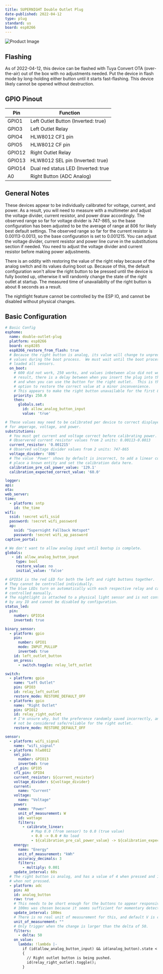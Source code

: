 ```yaml
---
title: SUPERNIGHT Double Outlet Plug
date-published: 2022-04-12
type: plug
standard: us
board: esp8266
---
```


![Product Image](SUPERNIGHT-Double-Outlet-Plug.jpg "Product Image")

## Flashing

As of 2022-04-12, this device can be flashed with Tuya Convert OTA (over-the-air) out of the box with no adjustments needed.  Put the device in flash mode by long-holding either button until it starts fast-flashing.  This device likely cannot be opened without destruction.

## GPIO Pinout

| Pin    | Function                               |
| ------ | -------------------------------------- |
| GPIO1  | Left Outlet Button (Inverted: true)    |
| GPIO3  | Left Outlet Relay                      |
| GPIO4  | HLW8012 CF1 pin                        |
| GPIO5  | HLW8012 CF pin                         |
| GPIO12  | Right Outlet Relay                    |
| GPIO13 | HLW8012 SEL pin (Inverted: true)       |
| GPIO14 | Dual red status LED (Inverted: true    |
| A0 | Right Button (ADC Analog)                  |

## General Notes

These devices appear to be individually calibrated for voltage, current, and power.  As a result, you will need to measure with a multimeter and adjust the voltage divider, current resistor, and power draw accordingly.  The observed range so far for voltage divider is 747-865, so the base configuration has been adjusted to be the average of range at 806 for likely best default settings.  The observed range so far for the current resistor is 0.00113-0.0013, so the base configuration is set to 0.001215.  You can adjust the voltage divider, current resistor and power line curve in the substitutions section if needed.  You need to adjust the voltage divider and current resistor before making power adjustments.

There is an oddity with restoring the value of the right relay because of the analog switch and its values during boot up.  Because of this, the default configuration won't allow the right button to be pressed until the device is fully booted up, otherwise it will randomly change the state of the right outlet at startup.  The measured time of unavailablity of the right button is about 8 seconds as a result.

The nightlight feature cannot be controlled by the ESP IO, and cannot be disabled without physical changes.

## Basic Configuration

```yaml
# Basic Config
esphome:
  name: double-outlet-plug
  platform: esp8266
  board: esp8285
  esp8266_restore_from_flash: true
  # Because the right button is analog, its value will change to unpredictable
  # values during the boot process.  We must wait until the boot process has
  # loaded all sensors.
  on_boot:
    # 600 did not work, 250 works, and values inbetween also did not work. As a
    # result, there is a delay between when you insert the plug into the wall
    # and when you can use the button for the right outlet.  This is the safest
    # option to restore the correct value at a minor inconvenience.
    # This appears to make the right button unavailable for the first 8 seconds.
    priority: 250.0
    then:
      globals.set:
        id: allow_analog_button_input
        value: 'true'

# These values may need to be calibrated per device to correct displayed values
# for amperage, voltage, and power.
substitutions:
  # You must get current and voltage correct before calibrating power.
  # Observered current resistor values from 2 units: 0.00113-0.0013
  current_resistor: '0.001215'
  # Observed voltage divider values from 2 units: 747-865
  voltage_divider: '806'
  # The value 'Power' shows by default is incorrect, to add a linear correction
  # place a known entity and set the calibration data here.
  calibration_pre_cal_power_value: '129.1'
  calibration_expected_correct_value: '60.0'

logger:
api:
ota:
web_server:
time:
  - platform: sntp
    id: the_time
wifi:
  ssid: !secret wifi_ssid
  password: !secret wifi_password
  ap:
    ssid: "Supernight Fallback Hotspot"
    password: !secret wifi_ap_password
captive_portal:

# We don't want to allow analog input until bootup is complete.
globals:
   - id: allow_analog_button_input
     type: bool
     restore_value: no
     initial_value: 'false'

# GPIO14 is the red LED for both the left and right buttons together.
# They cannot be controlled individually.
# The blue LEDs turn on automatically with each respective relay and cannot be
# controlled manually.
# The nightlight is attached to a physical light sensor and is not controlled
# by any IO and cannot be disabled by configuration.
status_led:
  pin:
    number: GPIO14
    inverted: true

binary_sensor:
  - platform: gpio
    pin:
      number: GPIO1
      mode: INPUT_PULLUP
      inverted: true
    id: left_outlet_button
    on_press:
      - switch.toggle: relay_left_outlet

switch:
  - platform: gpio
    name: "Left Outlet"
    pin: GPIO3
    id: relay_left_outlet
    restore_mode: RESTORE_DEFAULT_OFF
  - platform: gpio
    name: "Right Outlet"
    pin: GPIO12
    id: relay_right_outlet
    # I'm unsure why, but the preference randomly saved incorrectly, and should
    # not be considered safe/reliable for the right outlet.
    restore_mode: RESTORE_DEFAULT_OFF

sensor:
  - platform: wifi_signal
    name: "wifi_signal"
  - platform: hlw8012
    sel_pin:
      number: GPIO13
      inverted: true
    cf_pin: GPIO5
    cf1_pin: GPIO4
    current_resistor: ${current_resistor}
    voltage_divider: ${voltage_divider}
    current:
      name: "Current"
    voltage:
      name: "Voltage"
    power:
      name: "Power"
      unit_of_measurement: W
      id: wattage
      filters:
        - calibrate_linear:
            # Map 0.0 (from sensor) to 0.0 (true value)
            - 0.0 -> 0.0 # No load
            - ${calibration_pre_cal_power_value} -> ${calibration_expected_correct_value}
    energy:
      name: "Energy"
      unit_of_measurement: "kWh"
      accuracy_decimals: 3
      filters:
        - multiply: 0.001
    update_interval: 60s
  # The right button is analog, and has a value of 4 when pressed and 1024
  # when not pressed.
  - platform: adc
    pin: A0
    id: analog_button
    raw: true
    # This needs to be short enough for the buttons to appear responsive.
    # 100ms was chosen because it seems sufficient for momentary detection.
    update_interval: 100ms
    # There is no real unit of measurement for this, and default V is confusing.
    unit_of_measurement: ""
    # Only trigger when the change is larger than the delta of 50.
    filters:
      - delta: 50
    on_value:
      lambda: !lambda |-
        if (id(allow_analog_button_input) && id(analog_button).state < 50)
        {
          // Right outlet button is being pushed.
          id(relay_right_outlet).toggle();
        }
```
